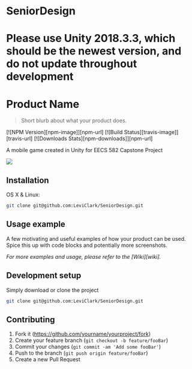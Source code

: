 ﻿# SeniorDesign
# Please use Unity 2018.3.3, which should be the newest version, and do not update throughout development
# Product Name
> Short blurb about what your product does.

[![NPM Version][npm-image]][npm-url]
[![Build Status][travis-image]][travis-url]
[![Downloads Stats][npm-downloads]][npm-url]

A mobile game created in Unity for EECS 582 Capstone Project

![](header.png)

## Installation

OS X & Linux:

```sh
git clone git@github.com:LeviClark/SeniorDesign.git
```

## Usage example

A few motivating and useful examples of how your product can be used. Spice this up with code blocks and potentially more screenshots.

_For more examples and usage, please refer to the [Wiki][wiki]._

## Development setup

Simply download or clone the project

```sh
git clone git@github.com:LeviClark/SeniorDesign.git
```

## Contributing

1. Fork it (<https://github.com/yourname/yourproject/fork>)
2. Create your feature branch (`git checkout -b feature/fooBar`)
3. Commit your changes (`git commit -am 'Add some fooBar'`)
4. Push to the branch (`git push origin feature/fooBar`)
5. Create a new Pull Request

